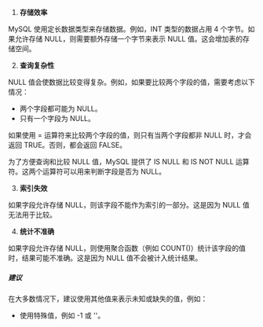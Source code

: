 1. **存储效率**

MySQL 使用定长数据类型来存储数据。例如，INT 类型的数据占用 4 个字节。如果允许存储 NULL，则需要额外存储一个字节来表示 NULL 值。这会增加表的存储空间。

2. **查询复杂性**

NULL 值会使数据比较变得复杂。例如，如果要比较两个字段的值，需要考虑以下情况：

- 两个字段都可能为 NULL。
- 只有一个字段为 NULL。

如果使用 = 运算符来比较两个字段的值，则只有当两个字段都非 NULL 时，才会返回 TRUE。否则，都会返回 FALSE。

为了方便查询和比较 NULL 值，MySQL 提供了 IS NULL 和 IS NOT NULL 运算符。这两个运算符可以用来判断字段是否为 NULL。

3. **索引失效**

如果字段允许存储 NULL，则该字段不能作为索引的一部分。这是因为 NULL 值无法用于比较。

4. **统计不准确**

如果字段允许存储 NULL，则使用聚合函数（例如 COUNT()）统计该字段的值时，结果可能不准确。这是因为 NULL 值不会被计入统计结果。

##### 建议

在大多数情况下，建议使用其他值来表示未知或缺失的值，例如：

- 使用特殊值，例如 -1 或 ''。
